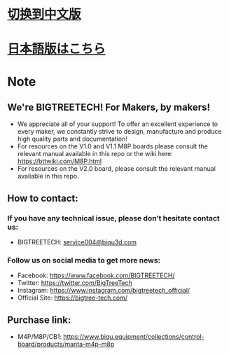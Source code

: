 # [切换到中文版](./README_zh_cn.md)
# [日本語版はこちら](./README_ja_jp.md)

# Note
## We're BIGTREETECH! For Makers, by makers!
* We appreciate all of your support! To offer an excellent experience to every maker, we constantly strive to design, manufacture and produce high quality parts and documentation!
* For resources on the V1.0 and V1.1 M8P boards please consult the relevant manual available in this repo or the wiki here: https://bttwiki.com/M8P.html
* For resources on the V2.0 board, please consult the relevant manual available in this repo.

## How to contact:
### If you have any technical issue, please don’t hesitate contact us:
* BIGTREETECH: service004@biqu3d.com

### Follow us on social media to get more news:
* Facebook: https://www.facebook.com/BIGTREETECH/
* Twitter: https://twitter.com/BigTreeTech
* Instagram: https://www.instagram.com/bigtreetech_official/
* Official Site: https://bigtree-tech.com/

## Purchase link:
* M4P/M8P/CB1: https://www.biqu.equipment/collections/control-board/products/manta-m4p-m8p
